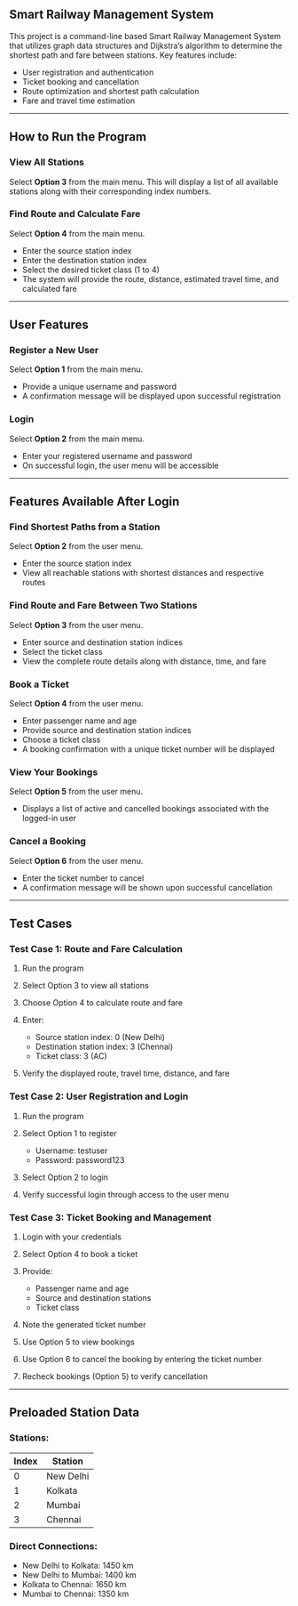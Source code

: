 
## Smart Railway Management System

This project is a command-line based Smart Railway Management System that utilizes graph data structures and Dijkstra’s algorithm to determine the shortest path and fare between stations. Key features include:

* User registration and authentication
* Ticket booking and cancellation
* Route optimization and shortest path calculation
* Fare and travel time estimation

---

## How to Run the Program

### View All Stations

Select **Option 3** from the main menu.
This will display a list of all available stations along with their corresponding index numbers.

### Find Route and Calculate Fare

Select **Option 4** from the main menu.

* Enter the source station index
* Enter the destination station index
* Select the desired ticket class (1 to 4)
* The system will provide the route, distance, estimated travel time, and calculated fare

---

## User Features

### Register a New User

Select **Option 1** from the main menu.

* Provide a unique username and password
* A confirmation message will be displayed upon successful registration

### Login

Select **Option 2** from the main menu.

* Enter your registered username and password
* On successful login, the user menu will be accessible

---

## Features Available After Login

### Find Shortest Paths from a Station

Select **Option 2** from the user menu.

* Enter the source station index
* View all reachable stations with shortest distances and respective routes

### Find Route and Fare Between Two Stations

Select **Option 3** from the user menu.

* Enter source and destination station indices
* Select the ticket class
* View the complete route details along with distance, time, and fare

### Book a Ticket

Select **Option 4** from the user menu.

* Enter passenger name and age
* Provide source and destination station indices
* Choose a ticket class
* A booking confirmation with a unique ticket number will be displayed

### View Your Bookings

Select **Option 5** from the user menu.

* Displays a list of active and cancelled bookings associated with the logged-in user

### Cancel a Booking

Select **Option 6** from the user menu.

* Enter the ticket number to cancel
* A confirmation message will be shown upon successful cancellation

---

## Test Cases

### Test Case 1: Route and Fare Calculation

1. Run the program
2. Select Option 3 to view all stations
3. Choose Option 4 to calculate route and fare
4. Enter:

   * Source station index: 0 (New Delhi)
   * Destination station index: 3 (Chennai)
   * Ticket class: 3 (AC)
5. Verify the displayed route, travel time, distance, and fare

### Test Case 2: User Registration and Login

1. Run the program
2. Select Option 1 to register

   * Username: testuser
   * Password: password123
3. Select Option 2 to login
4. Verify successful login through access to the user menu

### Test Case 3: Ticket Booking and Management

1. Login with your credentials
2. Select Option 4 to book a ticket
3. Provide:

   * Passenger name and age
   * Source and destination stations
   * Ticket class
4. Note the generated ticket number
5. Use Option 5 to view bookings
6. Use Option 6 to cancel the booking by entering the ticket number
7. Recheck bookings (Option 5) to verify cancellation

---

## Preloaded Station Data

### Stations:

| Index | Station   |
| ----- | --------- |
| 0     | New Delhi |
| 1     | Kolkata   |
| 2     | Mumbai    |
| 3     | Chennai   |

### Direct Connections:

* New Delhi to Kolkata: 1450 km
* New Delhi to Mumbai: 1400 km
* Kolkata to Chennai: 1650 km
* Mumbai to Chennai: 1350 km

